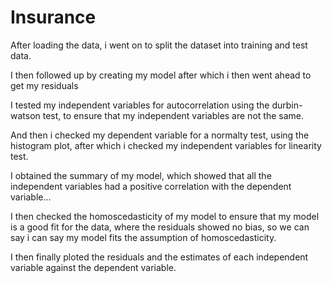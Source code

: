 # Insurance

After loading the data, i went on to split the dataset into training and test data.

I then followed up by creating my model after which i then went ahead to get my residuals 

I tested my independent variables for autocorrelation using the durbin-watson test, to ensure that my independent variables are not the same.

And then i checked my dependent variable for a normalty test, using the histogram plot, after which i checked my independent variables for linearity test.


I obtained the summary of my model, which showed that all the independent variables had a positive correlation with the dependent variable...

I then checked the homoscedasticity of my model to ensure that my model is a good fit for the data, where the residuals showed no bias, so we can say i can say my model fits the assumption of homoscedasticity.


I then finally ploted the residuals and the estimates of each independent variable against the dependent variable.
